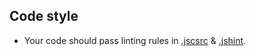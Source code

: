 ## Code style

- Your code should pass linting rules in [.jscsrc](https://raw.githubusercontent.com/quilicicf/Docs/master/contribution/js/.jscsrc) & [.jshint](https://raw.githubusercontent.com/quilicicf/Docs/master/contribution/js/.jshint).
